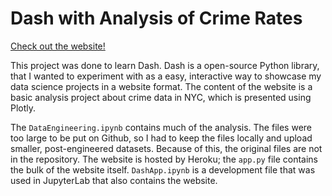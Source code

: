 # Dash with Analysis of Crime Rates

[Check out the website!](http://crime-rates-dash.herokuapp.com/)

This project was done to learn Dash. Dash is a open-source Python library, that I wanted to experiment with as a easy, interactive way to showcase my data science projects in a website format. The content of the website is a basic analysis project about crime data in NYC, which is presented using Plotly.

The `DataEngineering.ipynb` contains much of the analysis. The files were too large to be put on Github, so I had to keep the files locally and upload smaller, post-engineered datasets. Because of this, the original files are not in the repository. The website is hosted by Heroku; the `app.py` file contains the bulk of the website itself. `DashApp.ipynb` is a development file that was used in JupyterLab that also contains the website.